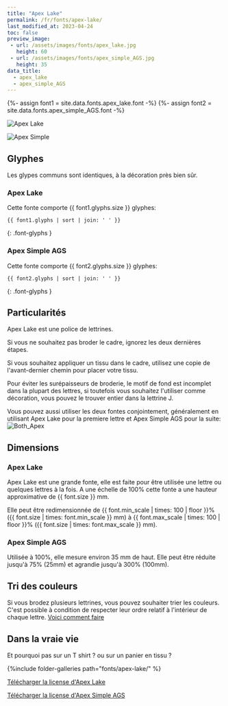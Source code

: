 ```yaml
---
title: "Apex Lake"
permalink: /fr/fonts/apex-lake/
last_modified_at: 2023-04-24
toc: false
preview_image:
 - url: /assets/images/fonts/apex_lake.jpg
   height: 60
 - url: /assets/images/fonts/apex_simple_AGS.jpg
   height: 35
data_title:
  - apex_lake
  - apex_simple_AGS
---
```

{%- assign font1 = site.data.fonts.apex_lake.font -%}
{%- assign font2 = site.data.fonts.apex_simple_AGS.font -%}


![Apex Lake](/assets/images/fonts/apex_lake.jpg)

![Apex Simple](/assets/images/fonts/apex_simple_AGS.jpg)


## Glyphes

Les glypes communs sont identiques, à la décoration près bien sûr.
### Apex Lake

Cette fonte comporte  {{ font1.glyphs.size }} glyphes:

```
{{ font1.glyphs | sort | join: ' ' }}
```
{: .font-glyphs }

### Apex Simple AGS

Cette fonte comporte  {{ font2.glyphs.size }} glyphes:

```
{{ font2.glyphs | sort | join: ' ' }}
```
{: .font-glyphs }
## Particularités
Apex Lake est une police de lettrines. 

Si vous ne souhaitez pas broder le cadre, ignorez les deux dernières étapes.  

Si vous souhaitez appliquer un tissu dans le cadre, utilisez une copie de l'avant-dernier chemin pour placer votre tissu.

Pour éviter les surépaisseurs de broderie, le motif de fond est incomplet dans la plupart des lettres, si toutefois vous souhaitez l'utiliser comme  décoration, vous pouvez le trouver entier dans la lettrine J.

Vous pouvez aussi utiliser les deux fontes conjointement, généralement en utilisant Apex Lake pour la premiere lettre et Apex Simple AGS pour la suite:
![Both_Apex](/assets/images/fonts/both_apex.png)

## Dimensions
### Apex Lake
Apex Lake est une grande fonte, elle est faite pour être utilisée une lettre ou quelques lettres à la fois.
A une échelle de  100% cette fonte a une hauteur approximative de  {{ font.size }} mm. 

Elle peut être redimensionnée  de {{ font.min_scale | times: 100 | floor }}% ({{ font.size | times: font.min_scale }} mm)
à {{ font.max_scale | times: 100 | floor }}% ({{ font.size | times: font.max_scale }} mm).

### Apex Simple AGS
Utilisée à 100%, elle mesure environ 35 mm de haut. Elle peut être réduite jusqu'à 75% (25mm) et agrandie jusqu'à 300% (100mm).

## Tri des couleurs 
Si vous brodez plusieurs lettrines, vous pouvez souhaiter trier les couleurs. C'est possible à condition de respecter leur ordre relatif à l'intérieur de chaque lettre. [Voici comment faire](https://inkstitch.org/fr/docs/lettering/#tri-des-couleurs)

## Dans la vraie vie
Et pourquoi pas sur un T shirt ? ou sur un panier en tissu ?

{%include folder-galleries path="fonts/apex-lake/" %}

[Télécharger la license d'Apex Lake](https://github.com/inkstitch/inkstitch/tree/main/fonts/apex_lake/LICENSE)

[Télécharger la license d'Apex Simple AGS](https://github.com/inkstitch/inkstitch/tree/main/fonts/apex_simple_AGS/LICENSE)
